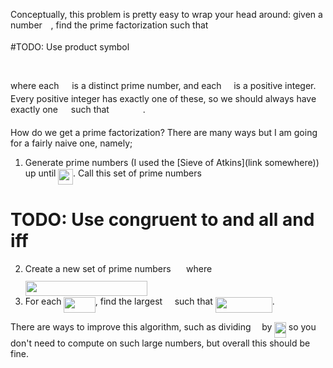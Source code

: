 Conceptually, this problem is pretty easy to wrap your head around: given a number <img src="https://rawgit.com/alecmori/project_euler_answers (fetch/None/svgs/55a049b8f161ae7cfeb0197d75aff967.svg?invert_in_darkmode" align=middle width=9.830040000000002pt height=14.102549999999994pt/>, find the prime factorization such that

#TODO: Use product symbol
<p align="center"><img src="https://rawgit.com/alecmori/project_euler_answers (fetch/None/svgs/e4f0b5e590452550b9e66c455de3776a.svg?invert_in_darkmode" align=middle width=264.15015pt height=17.30091pt/></p>

where each <img src="https://rawgit.com/alecmori/project_euler_answers (fetch/None/svgs/0d19b0a4827a28ecffa01dfedf5f5f2c.svg?invert_in_darkmode" align=middle width=12.873300000000002pt height=14.102549999999994pt/> is a distinct prime number, and each <img src="https://rawgit.com/alecmori/project_euler_answers (fetch/None/svgs/3bc6fc8b86b6c61889f4e572c7546b8e.svg?invert_in_darkmode" align=middle width=11.720775000000003pt height=14.102549999999994pt/> is a positive integer. Every positive integer has exactly one of these, so we should always have exactly one <img src="https://rawgit.com/alecmori/project_euler_answers (fetch/None/svgs/0d19b0a4827a28ecffa01dfedf5f5f2c.svg?invert_in_darkmode" align=middle width=12.873300000000002pt height=14.102549999999994pt/> such that <img src="https://rawgit.com/alecmori/project_euler_answers (fetch/None/svgs/7fcb5b2f1011eec0503275d4179c4bcb.svg?invert_in_darkmode" align=middle width=49.903755pt height=17.657639999999976pt/>.

How do we get a prime factorization? There are many ways but I am going for a fairly naive one, namely;

1. Generate prime numbers (I used the [Sieve of Atkins](link somewhere)) up until <img src="https://rawgit.com/alecmori/project_euler_answers (fetch/None/svgs/4fd78aba72015f7697ab298a89ec8a9c.svg?invert_in_darkmode" align=middle width=23.565630000000002pt height=24.99551999999999pt/>. Call this set of prime numbers <img src="https://rawgit.com/alecmori/project_euler_answers (fetch/None/svgs/df5a289587a2f0247a5b97c1e8ac58ca.svg?invert_in_darkmode" align=middle width=12.788820000000003pt height=22.381919999999983pt/>
# TODO: Use congruent to and all and iff
2. Create a new set of prime numbers <img src="https://rawgit.com/alecmori/project_euler_answers (fetch/None/svgs/c0e79c1903ae281461a9393c4c3b3021.svg?invert_in_darkmode" align=middle width=16.57326pt height=24.668490000000013pt/> where <img src="https://rawgit.com/alecmori/project_euler_answers (fetch/None/svgs/c3911573cefde975307bed0de904344a.svg?invert_in_darkmode" align=middle width=195.497445pt height=24.668490000000013pt/>
3. For each <img src="https://rawgit.com/alecmori/project_euler_answers (fetch/None/svgs/53140b145361b8609bd21a7015b4afa2.svg?invert_in_darkmode" align=middle width=50.33588999999999pt height=24.668490000000013pt/>, find the largest <img src="https://rawgit.com/alecmori/project_euler_answers (fetch/None/svgs/3bc6fc8b86b6c61889f4e572c7546b8e.svg?invert_in_darkmode" align=middle width=11.720775000000003pt height=14.102549999999994pt/> such that <img src="https://rawgit.com/alecmori/project_euler_answers (fetch/None/svgs/e58fa85dd905307ba148372137c54208.svg?invert_in_darkmode" align=middle width=90.87358499999999pt height=24.483689999999974pt/>.

There are ways to improve this algorithm, such as dividing <img src="https://rawgit.com/alecmori/project_euler_answers (fetch/None/svgs/55a049b8f161ae7cfeb0197d75aff967.svg?invert_in_darkmode" align=middle width=9.830040000000002pt height=14.102549999999994pt/> by <img src="https://rawgit.com/alecmori/project_euler_answers (fetch/None/svgs/4bf80546e7cb46ed4f079af3defdc5a7.svg?invert_in_darkmode" align=middle width=18.46152pt height=24.483689999999974pt/> so you don't need to compute on such large numbers, but overall this should be fine.

